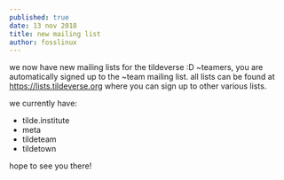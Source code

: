 ```yaml
---
published: true 
date: 13 nov 2018
title: new mailing list
author: fosslinux
---
```


we now have new mailing lists for the tildeverse :D
~teamers, you are automatically signed up to the ~team mailing list.
all lists can be found at https://lists.tildeverse.org where
you can sign up to other various lists.

we currently have:
- tilde.institute
- meta
- tildeteam
- tildetown

hope to see you there!
